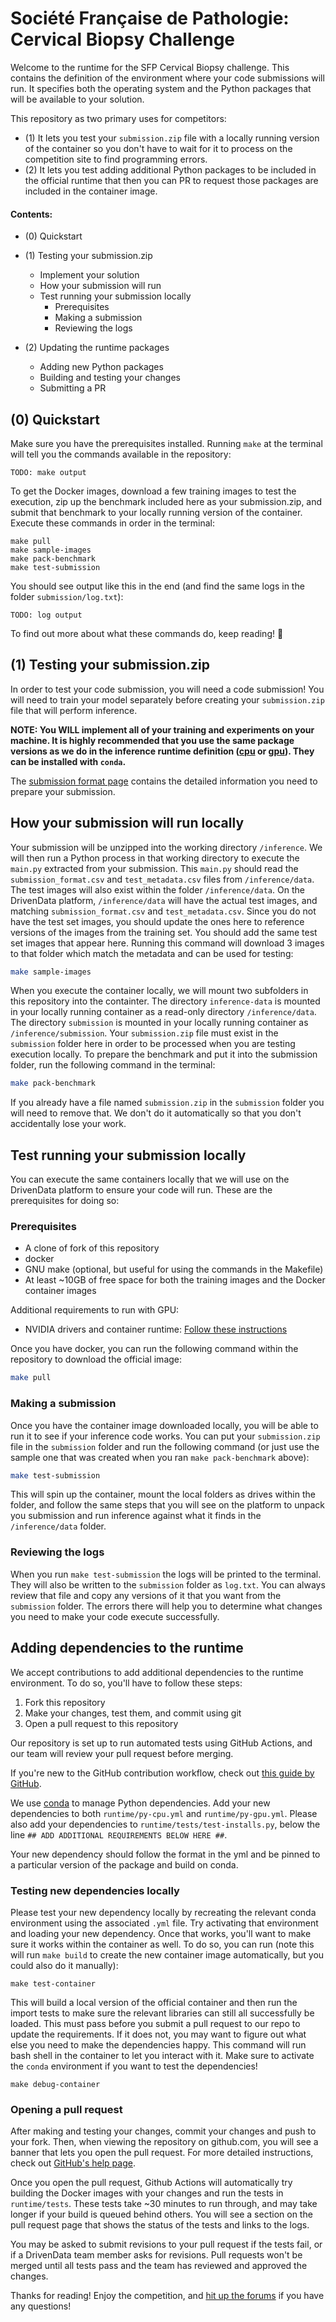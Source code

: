 # Société Française de Pathologie: Cervical Biopsy Challenge

Welcome to the runtime for the SFP Cervical Biopsy challenge. This contains the definition of the environment where your code submissions will run. It specifies both the operating system and the Python packages that will be available to your solution.

This repository as two primary uses for competitors:

 - (1) It lets you test your `submission.zip` file with a locally running version of the container so you don't have to wait for it to process on the competition site to find programming errors.
 - (2) It lets you test adding additional Python packages to be included in the official runtime that then you can PR to request those packages are included in the container image.


#### Contents:

 - (0) Quickstart

 - (1) Testing your submission.zip
    - Implement your solution
    - How your submission will run
    - Test running your submission locally
        - Prerequisites
        - Making a submission
        - Reviewing the logs

 - (2) Updating the runtime packages
    - Adding new Python packages
    - Building and testing your changes
    - Submitting a PR


## (0) Quickstart

Make sure you have the prerequisites installed. Running `make` at the terminal will tell you the commands available in the repository:

```
TODO: make output
```

To get the Docker images, download a few training images to test the execution, zip up the benchmark included here as your submission.zip, and submit that benchmark to your locally running version of the container. Execute these commands in order in the terminal:

```
make pull
make sample-images
make pack-benchmark
make test-submission
```

You should see output like this in the end (and find the same logs in the folder `submission/log.txt`):

```
TODO: log output
```

To find out more about what these commands do, keep reading! :tada:

## (1) Testing your submission.zip

In order to test your code submission, you will need a code submission! You will need to train your model separately before creating your `submission.zip` file that will perform inference.

**NOTE: You WILL implement all of your training and experiments on your machine. It is highly recommended that you use the same package versions as we do in the inference runtime definition ([cpu](runtime/py-cpu.yml) or [gpu](runtime/py-gpu.yml)). They can be installed with `conda`.** 

The [submission format page](https://www.drivendata.org/competitions/67/competition-cervical-biopsy/page/257/) contains the detailed information you need to prepare your submission.

## How your submission will run locally

Your submission will be unzipped into the working directory `/inference`. We will then run a Python process in that working directory to execute the `main.py` extracted from your submission. This `main.py` should read the `submission_format.csv` and `test_metadata.csv` files from `/inference/data`. The test images will also exist within the folder `/inference/data`. On the DrivenData platform, `/inference/data` will have the actual test images, and matching `submission_format.csv` and `test_metadata.csv`. Since you do not have the test set images, you should update the ones here to reference versions of the images from the training set. You should add the same test set images that appear here. Running this command will download 3 images to that folder which match the metadata and can be used for testing:

```bash
make sample-images 
```

When you execute the container locally, we will mount two subfolders in this repository into the containter. The directory `inference-data` is mounted in your locally running container as a read-only directory `/inference/data`. The directory `submission` is mounted in your locally running container as `/inference/submission`. Your `submission.zip` file must exist in the `submission` folder here in order to be processed when you are testing execution locally. To prepare the benchmark and put it into the submission folder, run the following command in the terminal:

```bash
make pack-benchmark
```

If you already have a file named `submission.zip` in the `submission` folder you will need to remove that. We don't do it automatically so that you don't accidentally lose your work.

## Test running your submission locally

You can execute the same containers locally that we will use on the DrivenData platform to ensure your code will run. These are the prerequisites for doing so:

### Prerequisites

 - A clone of fork of this repository
 - docker
 - GNU make (optional, but useful for using the commands in the Makefile)
 - At least ~10GB of free space for both the training images and the Docker container images

Additional requirements to run with GPU:
 - NVIDIA drivers and container runtime: [Follow these instructions](https://docs.docker.com/config/containers/resource_constraints/#gpu)

Once you have docker, you can run the following command within the repository to download the official image:

```bash
make pull
```

### Making a submission

Once you have the container image downloaded locally, you will be able to run it to see if your inference code works. You can put your `submission.zip` file in the `submission` folder and run the following command (or just use the sample one that was created when you ran `make pack-benchmark` above):

```bash
make test-submission
```

This will spin up the container, mount the local folders as drives within the folder, and follow the same steps that you will see on the platform to unpack you submission and run inference against what it finds in the `/inference/data` folder.

### Reviewing the logs

When you run `make test-submission` the logs will be printed to the terminal. They will also be written to the `submission` folder as `log.txt`. You can always review that file and copy any versions of it that you want from the `submission` folder. The errors there will help you to determine what changes you need to make your code execute successfully.



## Adding dependencies to the runtime

We accept contributions to add additional dependencies to the runtime environment. To do so, you'll have to follow these steps:

1. Fork this repository
2. Make your changes, test them, and commit using git
3. Open a pull request to this repository

Our repository is set up to run automated tests using GitHub Actions, and our team will review your pull request before merging.

If you're new to the GitHub contribution workflow, check out [this guide by GitHub](https://guides.github.com/activities/forking/).

We use [conda](https://docs.conda.io/en/latest/) to manage Python dependencies. Add your new dependencies to both `runtime/py-cpu.yml` and `runtime/py-gpu.yml`. Please also add your dependencies to `runtime/tests/test-installs.py`, below the line `## ADD ADDITIONAL REQUIREMENTS BELOW HERE ##`.

Your new dependency should follow the format in the yml and be pinned to a particular version of the package and build on conda.

### Testing new dependencies locally

Please test your new dependency locally by recreating the relevant conda environment using the associated `.yml` file. Try activating that environment and loading your new dependency. Once that works, you'll want to make sure it works within the container as well. To do so, you can run (note this will run `make build` to create the new container image automatically, but you could also do it manually):

```
make test-container
```

This will build a local version of the official container and then run the import tests to make sure the relevant libraries can still all successfully be loaded. This must pass before you submit a pull request to our repo to update the requirements. If it does not, you may want to figure out what else you need to make the dependencies happy. This command will run bash shell in the container to let you interact with it. Make sure to activate the `conda` environment if you want to test the dependencies!

```
make debug-container
```

### Opening a pull request

After making and testing your changes, commit your changes and push to your fork. Then, when viewing the repository on github.com, you will see a banner that lets you open the pull request. For more detailed instructions, check out [GitHub's help page](https://help.github.com/en/articles/creating-a-pull-request-from-a-fork).

Once you open the pull request, Github Actions will automatically try building the Docker images with your changes and run the tests in `runtime/tests`. These tests take ~30 minutes to run through, and may take longer if your build is queued behind others. You will see a section on the pull request page that shows the status of the tests and links to the logs.

You may be asked to submit revisions to your pull request if the tests fail, or if a DrivenData team member asks for revisions. Pull requests won't be merged until all tests pass and the team has reviewed and approved the changes.


Thanks for reading! Enjoy the competition, and [hit up the forums](https://community.drivendata.org/) if you have any questions!